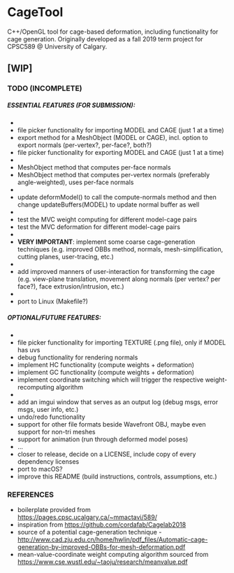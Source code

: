 # CageTool
C++/OpenGL tool for cage-based deformation, including functionality for cage generation. Originally developed as a fall 2019 term project for CPSC589 @ University of Calgary.

## [WIP]

### TODO (INCOMPLETE)
##### ESSENTIAL FEATURES (FOR SUBMISSION):
-
- file picker functionality for importing MODEL and CAGE (just 1 at a time)
- export method for a MeshObject (MODEL or CAGE), incl. option to export normals (per-vertex?, per-face?, both?)
- file picker functionality for exporting MODEL and CAGE (just 1 at a time)
-
- MeshObject method that computes per-face normals
- MeshObject method that computes per-vertex normals (preferably angle-weighted), uses per-face normals
-
- update deformModel() to call the compute-normals method and then change updateBuffers(MODEL) to update normal buffer as well
-
- test the MVC weight computing for different model-cage pairs
- test the MVC deformation for different model-cage pairs
-
- **VERY IMPORTANT**: implement some coarse cage-generation techniques (e.g. improved OBBs method, normals, mesh-simplification, cutting planes, user-tracing, etc.)
-
- add improved manners of user-interaction for transforming the cage (e.g. view-plane translation, movement along normals (per vertex? per face?), face extrusion/intrusion, etc.)
-
- port to Linux (Makefile?)

##### OPTIONAL/FUTURE FEATURES:
-
- file picker functionality for importing TEXTURE (.png file), only if MODEL has uvs
- debug functionality for rendering normals
- implement HC functionality (compute weights + deformation)
- implement GC functionality (compute weights + deformation)
- implement coordinate switching which will trigger the respective weight-recomputing algorithm
-
- add an imgui window that serves as an output log (debug msgs, error msgs, user info, etc.)
- undo/redo functionality
- support for other file formats beside Wavefront OBJ, maybe even support for non-tri meshes
- support for animation (run through deformed model poses)
- ...
- closer to release, decide on a LICENSE, include copy of every dependency licenses
- port to macOS?
- improve this README (build instructions, controls, assumptions, etc.)

### REFERENCES
- boilerplate provided from https://pages.cpsc.ucalgary.ca/~mmactavi/589/
- inspiration from https://github.com/cordafab/Cagelab2018
- source of a potential cage-generation technique - http://www.cad.zju.edu.cn/home/hwlin/pdf_files/Automatic-cage-generation-by-improved-OBBs-for-mesh-deformation.pdf
- mean-value-coordinate weight computing algorithm sourced from https://www.cse.wustl.edu/~taoju/research/meanvalue.pdf

